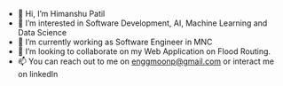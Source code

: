 - 👋 Hi, I’m Himanshu Patil
- 👀 I’m interested in Software Development, AI, Machine Learning and Data Science
- 🌱 I’m currently working as Software Engineer in MNC
- 💞️ I’m looking to collaborate on my Web Application on Flood Routing.
- 📫 You can reach out to me on enggmoonp@gmail.com or interact me on linkedIn 

<!---
enggmoonp/enggmoonp is a ✨ special ✨ repository because its `README.md` (this file) appears on your GitHub profile.
You can click the Preview link to take a look at your changes.
--->
